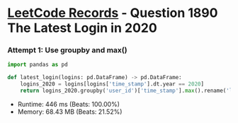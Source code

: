 # [LeetCode Records](../../README.md) - Question 1890 The Latest Login in 2020

### Attempt 1: Use groupby and max()
```py
import pandas as pd

def latest_login(logins: pd.DataFrame) -> pd.DataFrame:
    logins_2020 = logins[logins['time_stamp'].dt.year == 2020]
    return logins_2020.groupby('user_id')['time_stamp'].max().rename('last_stamp').reset_index()[['user_id', 'last_stamp']]
```
- Runtime: 446 ms (Beats: 100.00%)
- Memory: 68.43 MB (Beats: 21.52%)

<br>
